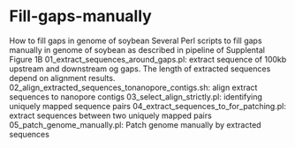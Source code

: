 # Fill-gaps-manually
How to fill gaps in genome of soybean
Several Perl scripts to fill gaps manually in genome of soybean as described in pipeline of Supplental Figure 1B
01_extract_sequences_around_gaps.pl: extract sequence of 100kb upstream and downstream og gaps. The length of extracted sequences depend on alignment results.
02_align_extracted_sequences_tonanopore_contigs.sh: align extract sequences to nanopore contigs
03_select_align_strictly.pl: identifying uniquely mapped sequence pairs
04_extract_sequences_to_for_patching.pl: extract sequences between two uniquely mapped pairs
05_patch_genome_manually.pl: Patch genome manually by extracted sequences
